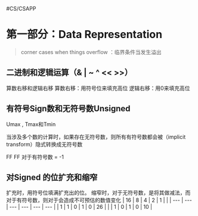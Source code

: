 #CS/CSAPP
# 第一部分：Data Representation

> corner cases when things overflow ：临界条件当发生溢出

## 二进制和逻辑运算（& | ~ ^ << >>）

算数右移和逻辑右移
算数右移：用符号位来填充高位
逻辑右移：用0来填充高位

## 有符号Sign数和无符号数Unsigned

Umax , Tmax和Tmin

当涉及多个数的计算时，如果存在无符号数，则所有有符号数都会被（implicit transform）隐式转换成无符号数

FF FF 对于有符号数 = -1

## 对Signed 的位扩充和缩窄

扩充时，用符号位填满扩充出的位。
缩窄时，对于无符号数，是将其做减法，而对于有符号数，则对于会造成不可预估的数值变化
| 16  | 8   | 4   | 2   | 1   |     |
| --- | --- | --- | --- | --- | --- |
| 1   | 1   | 0   | 1   | 0   |   26  | 
|     | 1   | 0   | 1   | 0   |    10 |
